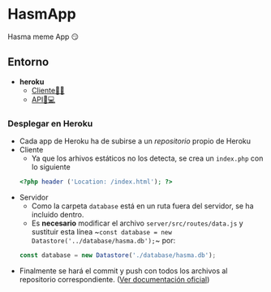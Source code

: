 # HasmApp

Hasma meme App 😏

## Entorno
* **heroku**
  * [Cliente👨💼](https://hasmapp.herokuapp.com/)
  * [API👨💻](https://hasmapp-api.herokuapp.com/api)

### Desplegar en Heroku
* Cada app de Heroku ha de subirse a un *repositorio* propio de Heroku
* Cliente
  * Ya que los arhivos estáticos no los detecta, se crea un `index.php` con lo siguiente
  ```php
  <?php header ('Location: /index.html'); ?>
  ```
* Servidor
  * Como la carpeta `database` está en un ruta fuera del servidor, se ha incluido dentro.
  * Es **necesario** modificar el archivo `server/src/routes/data.js` y sustituir esta línea 
  ~`const database = new Datastore('../database/hasma.db');`~ por:
  ```js
  const database = new Datastore('./database/hasma.db');
  ```
* Finalmente se hará el commit y push con todos los archivos al repositorio correspondiente. ([Ver documentación oficial](https://devcenter.heroku.com/articles/git))

